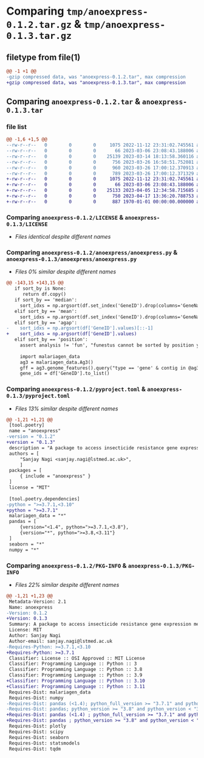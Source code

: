 # Comparing `tmp/anoexpress-0.1.2.tar.gz` & `tmp/anoexpress-0.1.3.tar.gz`

## filetype from file(1)

```diff
@@ -1 +1 @@
-gzip compressed data, was "anoexpress-0.1.2.tar", max compression
+gzip compressed data, was "anoexpress-0.1.3.tar", max compression
```

## Comparing `anoexpress-0.1.2.tar` & `anoexpress-0.1.3.tar`

### file list

```diff
@@ -1,6 +1,5 @@
--rw-r--r--   0        0        0     1075 2022-11-12 23:31:02.745561 anoexpress-0.1.2/LICENSE
--rw-r--r--   0        0        0       66 2023-03-06 23:08:43.188006 anoexpress-0.1.2/anoexpress/__init__.py
--rw-r--r--   0        0        0    25139 2023-03-14 18:13:58.360116 anoexpress-0.1.2/anoexpress/anoexpress.py
--rw-r--r--   0        0        0      756 2023-03-26 16:58:51.752081 anoexpress-0.1.2/pyproject.toml
--rw-r--r--   0        0        0      960 2023-03-26 17:00:12.370913 anoexpress-0.1.2/setup.py
--rw-r--r--   0        0        0      789 2023-03-26 17:00:12.371329 anoexpress-0.1.2/PKG-INFO
+-rw-r--r--   0        0        0     1075 2022-11-12 23:31:02.745561 anoexpress-0.1.3/LICENSE
+-rw-r--r--   0        0        0       66 2023-03-06 23:08:43.188006 anoexpress-0.1.3/anoexpress/__init__.py
+-rw-r--r--   0        0        0    25133 2023-04-05 12:34:58.715685 anoexpress-0.1.3/anoexpress/anoexpress.py
+-rw-r--r--   0        0        0      750 2023-04-17 13:36:20.788753 anoexpress-0.1.3/pyproject.toml
+-rw-r--r--   0        0        0      887 1970-01-01 00:00:00.000000 anoexpress-0.1.3/PKG-INFO
```

### Comparing `anoexpress-0.1.2/LICENSE` & `anoexpress-0.1.3/LICENSE`

 * *Files identical despite different names*

### Comparing `anoexpress-0.1.2/anoexpress/anoexpress.py` & `anoexpress-0.1.3/anoexpress/anoexpress.py`

 * *Files 0% similar despite different names*

```diff
@@ -143,15 +143,15 @@
   if sort_by is None:
      return df.copy()
   if sort_by == 'median':
     sort_idxs = np.argsort(df.set_index('GeneID').drop(columns='GeneName', errors='ignore').apply(np.nanmedian, axis=1)).values
   elif sort_by == 'mean':
     sort_idxs = np.argsort(df.set_index('GeneID').drop(columns='GeneName', errors='ignore').apply(np.nanmean, axis=1)).values
   elif sort_by == 'agap':
-    sort_idxs = np.argsort(df['GeneID'].values)[::-1]
+    sort_idxs = np.argsort(df['GeneID'].values)
   elif sort_by == 'position':
     assert analysis != 'fun', "funestus cannot be sorted by position yet"
     
     import malariagen_data
     ag3 = malariagen_data.Ag3()
     gff = ag3.genome_features().query("type == 'gene' & contig in @ag3.contigs")
     gene_ids = df['GeneID'].to_list()
```

### Comparing `anoexpress-0.1.2/pyproject.toml` & `anoexpress-0.1.3/pyproject.toml`

 * *Files 13% similar despite different names*

```diff
@@ -1,21 +1,21 @@
 [tool.poetry]
 name = "anoexpress"
-version = "0.1.2"
+version = "0.1.3"
 description = "A package to access insecticide resistance gene expression meta analyse in Anopheles mosquitoes"
 authors = [
     "Sanjay Nagi <sanjay.nagi@lstmed.ac.uk>",
     ]
 packages = [
     { include = "anoexpress" }
 ]
 license = "MIT"
 
 [tool.poetry.dependencies]
-python = ">=3.7.1,<3.10"
+python = ">=3.7.1"
 malariagen_data = "*"
 pandas = [
     {version="<1.4", python=">=3.7.1,<3.8"},
     {version="*", python=">=3.8,<3.11"}
 ]
 seaborn = "*"
 numpy = "*"
```

### Comparing `anoexpress-0.1.2/PKG-INFO` & `anoexpress-0.1.3/PKG-INFO`

 * *Files 22% similar despite different names*

```diff
@@ -1,21 +1,23 @@
 Metadata-Version: 2.1
 Name: anoexpress
-Version: 0.1.2
+Version: 0.1.3
 Summary: A package to access insecticide resistance gene expression meta analyse in Anopheles mosquitoes
 License: MIT
 Author: Sanjay Nagi
 Author-email: sanjay.nagi@lstmed.ac.uk
-Requires-Python: >=3.7.1,<3.10
+Requires-Python: >=3.7.1
 Classifier: License :: OSI Approved :: MIT License
 Classifier: Programming Language :: Python :: 3
 Classifier: Programming Language :: Python :: 3.8
 Classifier: Programming Language :: Python :: 3.9
+Classifier: Programming Language :: Python :: 3.10
+Classifier: Programming Language :: Python :: 3.11
 Requires-Dist: malariagen_data
 Requires-Dist: numpy
-Requires-Dist: pandas (<1.4); python_full_version >= "3.7.1" and python_version < "3.8"
-Requires-Dist: pandas; python_version >= "3.8" and python_version < "3.11"
+Requires-Dist: pandas (<1.4) ; python_full_version >= "3.7.1" and python_version < "3.8"
+Requires-Dist: pandas ; python_version >= "3.8" and python_version < "3.11"
 Requires-Dist: plotly
 Requires-Dist: scipy
 Requires-Dist: seaborn
 Requires-Dist: statsmodels
 Requires-Dist: tqdm
```

